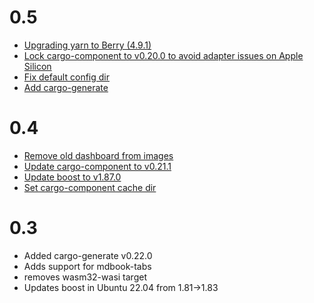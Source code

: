 # 0.5

* [Upgrading yarn to Berry (4.9.1)](https://github.com/gofractally/image-builders/pull/60)
* [Lock cargo-component to v0.20.0 to avoid adapter issues on Apple Silicon](https://github.com/gofractally/image-builders/pull/60)
* [Fix default config dir](https://github.com/gofractally/image-builders/pull/58)
* [Add cargo-generate](https://github.com/gofractally/image-builders/commit/54c67673de1b230a5087ad6cfd3eefcfe5160377)

# 0.4

* [Remove old dashboard from images](https://github.com/gofractally/image-builders/pull/53)
* [Update cargo-component to v0.21.1](https://github.com/gofractally/image-builders/pull/55)
* [Update boost to v1.87.0](https://github.com/gofractally/image-builders/pull/54)
* [Set cargo-component cache dir](https://github.com/gofractally/image-builders/pull/56)

# 0.3

* Added cargo-generate v0.22.0
* Adds support for mdbook-tabs
* removes wasm32-wasi target
* Updates boost in Ubuntu 22.04 from 1.81->1.83
